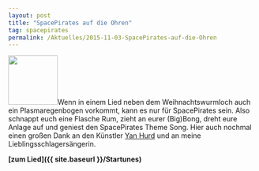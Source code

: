 ```yaml
---
layout: post
title: "SpacePirates auf die Ohren"
tag: spacepirates
permalink: /Aktuelles/2015-11-03-SpacePirates-auf-die-Ohren
---
```


<a href="/startunes/"><img alt="" class="floatleft" height="100" src="{{ site.baseurl }}/assets/pics/spacepirates/vertont/sp-theme.png" width="100"/></a>Wenn in einem Lied neben dem Weihnachtswurmloch auch ein Plasmaregenbogen vorkommt, kann es nur für SpacePirates sein. Also schnappt euch eine Flasche Rum, zieht an eurer (Big)Bong, dreht eure Anlage auf und geniest den SpacePirates Theme Song. Hier auch nochmal einen großen Dank an den Künstler [Yan Hurd](http://yanhurd.com/) und an meine Lieblingsschlagersängerin.

**[zum Lied]({{ site.baseurl }}/Startunes)**



